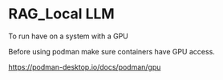 # RAG_Local LLM

To run have on a system with a GPU

Before using podman make sure containers have GPU access.

https://podman-desktop.io/docs/podman/gpu


